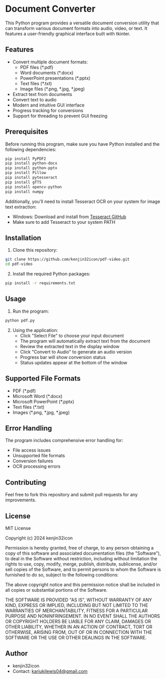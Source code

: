 # Document Converter

This Python program provides a versatile document conversion utility that can transform various document formats into audio, video, or text. It features a user-friendly graphical interface built with tkinter.

## Features

- Convert multiple document formats:
  - PDF files (*.pdf)
  - Word documents (*.docx)
  - PowerPoint presentations (*.pptx)
  - Text files (*.txt)
  - Image files (*.png, *.jpg, *.jpeg)
- Extract text from documents
- Convert text to audio
- Modern and intuitive GUI interface
- Progress tracking for conversions
- Support for threading to prevent GUI freezing

## Prerequisites

Before running this program, make sure you have Python installed and the following dependencies:

```bash
pip install PyPDF2
pip install python-docx
pip install python-pptx
pip install Pillow
pip install pytesseract
pip install gTTS
pip install opencv-python
pip install numpy
```

Additionally, you'll need to install Tesseract OCR on your system for image text extraction:
- Windows: Download and install from [Tesseract GitHub](https://github.com/UB-Mannheim/tesseract/wiki)
- Make sure to add Tesseract to your system PATH

## Installation

1. Clone this repository:
```bash
git clone https://github.com/kenjin32icon/pdf-video.git
cd pdf-video
```

2. Install the required Python packages:
```bash
pip install -r requirements.txt
```

## Usage

1. Run the program:
```bash
python pdf.py
```

2. Using the application:
   - Click "Select File" to choose your input document
   - The program will automatically extract text from the document
   - Review the extracted text in the display window
   - Click "Convert to Audio" to generate an audio version
   - Progress bar will show conversion status
   - Status updates appear at the bottom of the window

## Supported File Formats

- PDF (*.pdf)
- Microsoft Word (*.docx)
- Microsoft PowerPoint (*.pptx)
- Text files (*.txt)
- Images (*.png, *.jpg, *.jpeg)

## Error Handling

The program includes comprehensive error handling for:
- File access issues
- Unsupported file formats
- Conversion failures
- OCR processing errors

## Contributing

Feel free to fork this repository and submit pull requests for any improvements.

## License

MIT License

Copyright (c) 2024 kenjin32icon

Permission is hereby granted, free of charge, to any person obtaining a copy
of this software and associated documentation files (the "Software"), to deal
in the Software without restriction, including without limitation the rights
to use, copy, modify, merge, publish, distribute, sublicense, and/or sell
copies of the Software, and to permit persons to whom the Software is
furnished to do so, subject to the following conditions:

The above copyright notice and this permission notice shall be included in all
copies or substantial portions of the Software.

THE SOFTWARE IS PROVIDED "AS IS", WITHOUT WARRANTY OF ANY KIND, EXPRESS OR
IMPLIED, INCLUDING BUT NOT LIMITED TO THE WARRANTIES OF MERCHANTABILITY,
FITNESS FOR A PARTICULAR PURPOSE AND NONINFRINGEMENT. IN NO EVENT SHALL THE
AUTHORS OR COPYRIGHT HOLDERS BE LIABLE FOR ANY CLAIM, DAMAGES OR OTHER
LIABILITY, WHETHER IN AN ACTION OF CONTRACT, TORT OR OTHERWISE, ARISING FROM,
OUT OF OR IN CONNECTION WITH THE SOFTWARE OR THE USE OR OTHER DEALINGS IN THE
SOFTWARE.

## Author

- kenjin32icon
- Contact: kariukilewis04@gmail.com
